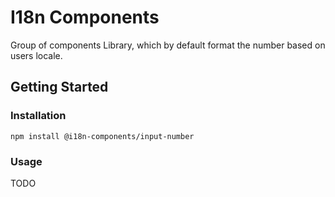 # I18n Components

Group of components Library, which by default format the number based on users locale.

## Getting Started

### Installation

```shell
npm install @i18n-components/input-number
```

### Usage

TODO
